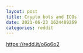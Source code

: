 ```yaml
--- 
layout: post 
title: Crypto bots and ICOs 
date: 2021-06-23 1624489269 
categories: reddit 
--- 
```

https://redd.it/o6o6o2